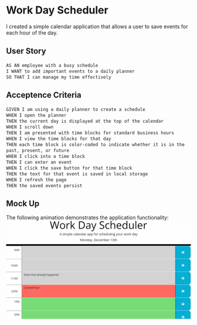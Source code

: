 # Work Day Scheduler
I created a simple calendar application that allows a user to save events for each hour of the day.

## User Story
```
AS AN employee with a busy schedule
I WANT to add important events to a daily planner
SO THAT I can manage my time effectively
```

## Acceptence Criteria
```
GIVEN I am using a daily planner to create a schedule
WHEN I open the planner
THEN the current day is displayed at the top of the calendar
WHEN I scroll down
THEN I am presented with time blocks for standard business hours
WHEN I view the time blocks for that day
THEN each time block is color-coded to indicate whether it is in the past, present, or future
WHEN I click into a time block
THEN I can enter an event
WHEN I click the save button for that time block
THEN the text for that event is saved in local storage
WHEN I refresh the page
THEN the saved events persist
```

## Mock Up
The following animation demonstrates the application functionality:
![example](./images/example.gif)

